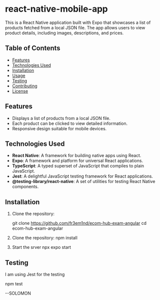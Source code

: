 # react-native-mobile-app

This is a React Native application built with Expo that showcases a list of products fetched from a local JSON file. The app allows users to view product details, including images, descriptions, and prices.

## Table of Contents

- [Features](#features)
- [Technologies Used](#technologies-used)
- [Installation](#installation)
- [Usage](#usage)
- [Testing](#testing)
- [Contributing](#contributing)
- [License](#license)

## Features

- Displays a list of products from a local JSON file.
- Each product can be clicked to view detailed information.
- Responsive design suitable for mobile devices.

## Technologies Used

- **React Native**: A framework for building native apps using React.
- **Expo**: A framework and platform for universal React applications.
- **TypeScript**: A typed superset of JavaScript that compiles to plain JavaScript.
- **Jest**: A delightful JavaScript testing framework for React applications.
- **@testing-library/react-native**: A set of utilities for testing React Native components.

## Installation

1. Clone the repository:

   git clone https://github.com/fr3em1nd/ecom-hub-exam-angular 
   cd ecom-hub-exam-angular 

2. Clone the repository:
    npm install

3. Start the srver
    npx expo start


## Testing
I am using Jest for the testing


npm test


--SOLOMON